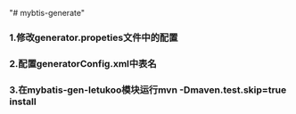 "# mybtis-generate" 

### 1.修改generator.propeties文件中的配置
### 2.配置generatorConfig.xml中表名
### 3.在mybatis-gen-letukoo模块运行mvn -Dmaven.test.skip=true install
